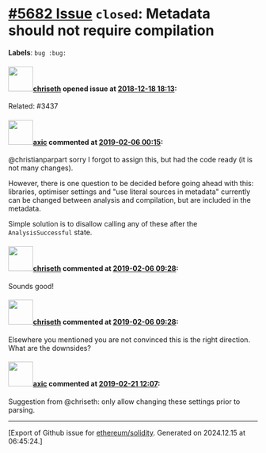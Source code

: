 # [\#5682 Issue](https://github.com/ethereum/solidity/issues/5682) `closed`: Metadata should not require compilation
**Labels**: `bug :bug:`


#### <img src="https://avatars.githubusercontent.com/u/9073706?v=4" width="50">[chriseth](https://github.com/chriseth) opened issue at [2018-12-18 18:13](https://github.com/ethereum/solidity/issues/5682):

Related: #3437

#### <img src="https://avatars.githubusercontent.com/u/20340?v=4" width="50">[axic](https://github.com/axic) commented at [2019-02-06 00:15](https://github.com/ethereum/solidity/issues/5682#issuecomment-460856179):

@christianparpart sorry I forgot to assign this, but had the code ready (it is not many changes).

However, there is one question to be decided before going ahead with this: libraries, optimiser settings and "use literal sources in metadata" currently can be changed between analysis and compilation, but are included in the metadata.

Simple solution is to disallow calling any of these after the `AnalysisSuccessful` state.

#### <img src="https://avatars.githubusercontent.com/u/9073706?v=4" width="50">[chriseth](https://github.com/chriseth) commented at [2019-02-06 09:28](https://github.com/ethereum/solidity/issues/5682#issuecomment-460955473):

Sounds good!

#### <img src="https://avatars.githubusercontent.com/u/9073706?v=4" width="50">[chriseth](https://github.com/chriseth) commented at [2019-02-06 09:28](https://github.com/ethereum/solidity/issues/5682#issuecomment-460955686):

Elsewhere you mentioned you are not convinced this is the right direction. What are the downsides?

#### <img src="https://avatars.githubusercontent.com/u/20340?v=4" width="50">[axic](https://github.com/axic) commented at [2019-02-21 12:07](https://github.com/ethereum/solidity/issues/5682#issuecomment-465976222):

Suggestion from @chriseth: only allow changing these settings prior to parsing.


-------------------------------------------------------------------------------



[Export of Github issue for [ethereum/solidity](https://github.com/ethereum/solidity). Generated on 2024.12.15 at 06:45:24.]
